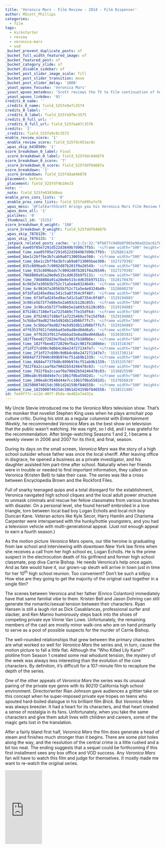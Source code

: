 ```yaml
---
title: 'Veronica Mars - Film Review - 2014 - Film Dispenser'
author: MScott_Phillips
categories:
  - film
tags:
  - kickstarter
  - review
  - veronica-mars
  - vod
_bucket_prevent_duplicate_posts: of
_bucket_full_width_featured_image: of
_bucket_featured_post: of
_bucket_category_slide: of
_bucket_disable_sidebar: of
_bucket_post_slider_image_scale: fill
_bucket_post_slider_transition: move
_bucket_post_slider_delay: '1000'
_yoast_wpseo_focuskw: 'Veronica Mars'
_yoast_wpseo_metadesc: 'Scott reviews the TV to Film continuation of Veronica Mars.'
_yoast_wpseo_linkdex: '91'
credits_0_name: ''
_credits_0_name: field_525fe9e7c3574
credits_0_label: ''
_credits_0_label: field_525fe9fbc3575
credits_0_full_url: ''
_credits_0_full_url: field_525fea07c3576
credits: '1'
_credits: field_525fe9c0c3573
enable_review_score: '1'
_enable_review_score: field_525fdc951ec8c
_wpas_skip_6430509: '1'
score_breakdown_0_label: Final
_score_breakdown_0_label: field_525fddc846879
score_breakdown_0_score: '7'
_score_breakdown_0_score: field_525fddf64687a
score_breakdown: '1'
_score_breakdown: field_525fdda646878
placement: before
_placement: field_525fdf4b10e33
note: ''
_note: field_525fe0383d6ea
enable_pros_cons_lists: '0'
_enable_pros_cons_lists: field_525fe095afe76
_wpas_mess: '@FlatEarthScott brings you his Veronica Mars Film Review http://wp.me/p4iufG-3gS #Marshmallow #Kickstarter #PI'
_wpas_done_all: '1'
_pixlikes: '0'
_thumbnail_id: '15153'
score_breakdown_0_weight: '100'
_score_breakdown_0_weight: field_525fddf64687b
_wpas_skip_7876120: '1'
_wpas_skip_7876133: '1'
_jetpack_related_posts_cache: 'a:1:{s:32:"8f6677c9d6b0f903e98ad32ec61f8deb";a:2:{s:7:"expires";i:1462250933;s:7:"payload";a:3:{i:0;a:1:{s:2:"id";i:7426;}i:1;a:1:{s:2:"id";i:7108;}i:2;a:1:{s:2:"id";i:10225;}}}}'
_oembed_eae05f05e7291d522d3849b7d90c7fb5: '<iframe width="500" height="281" src="https://www.youtube.com/embed/9teNKmm9R3k?start=3&feature=oembed" frameborder="0" allow="autoplay; encrypted-media" allowfullscreen></iframe>'
_oembed_time_eae05f05e7291d522d3849b7d90c7fb5: '1526861429'
_oembed_bbe1c2bff6e3b7cab9a0713005bae308: '<iframe width="500" height="281" src="https://www.youtube.com/embed/_DTbx7c7ez8?feature=oembed" frameborder="0" allow="autoplay; encrypted-media" allowfullscreen></iframe>'
_oembed_time_bbe1c2bff6e3b7cab9a0713005bae308: '1527279392'
_oembed_015c609badc7c9092d87b201f0a26549: '<iframe width="500" height="281" src="https://www.youtube.com/embed/dkhBDhQ4OxM?feature=oembed" frameborder="0" allow="autoplay; encrypted-media" allowfullscreen></iframe>'
_oembed_time_015c609badc7c9092d87b201f0a26549: '1527279392'
_oembed_7868808a91a20e0e515cdd635b975131: '<iframe width="500" height="281" src="https://www.youtube.com/embed/PEZ2r1YGKSA?feature=oembed" frameborder="0" allow="autoplay; encrypted-media" allowfullscreen></iframe>'
_oembed_time_7868808a91a20e0e515cdd635b975131: '1528170476'
_oembed_6c98347a30565b752c71a5e4e0324b49: '<iframe width="500" height="281" src="https://www.youtube.com/embed/FhwktRDG_aQ?feature=oembed" frameborder="0" allow="autoplay; encrypted-media" allowfullscreen></iframe>'
_oembed_time_6c98347a30565b752c71a5e4e0324b49: '1528600270'
_oembed_6f3dfad245ed9ac541c5a87354c9f48f: '<iframe width="500" height="281" src="https://www.youtube.com/embed/rTMINaybeyE?feature=oembed" frameborder="0" allow="autoplay; encrypted-media" allowfullscreen></iframe>'
_oembed_time_6f3dfad245ed9ac541c5a87354c9f48f: '1529194983'
_oembed_3c98ce5b72f7e80e5e2a693cb128c055: '<iframe width="500" height="281" src="https://www.youtube.com/embed/j7RHHPN4gII?feature=oembed" frameborder="0" allow="autoplay; encrypted-media" allowfullscreen></iframe>'
_oembed_time_3c98ce5b72f7e80e5e2a693cb128c055: '1529194983'
_oembed_87524617108ef1a7225469c77e15df6d: '<iframe width="500" height="281" src="https://www.youtube.com/embed/bP8vCXPo-BA?feature=oembed" frameborder="0" allow="autoplay; encrypted-media" allowfullscreen></iframe>'
_oembed_time_87524617108ef1a7225469c77e15df6d: '1529194983'
_oembed_5c5bbaf9ad8274e5d92db11d98bf7fc7: '<iframe width="500" height="281" src="https://www.youtube.com/embed/yqAS2lPISa8?feature=oembed" frameborder="0" allow="autoplay; encrypted-media" allowfullscreen></iframe>'
_oembed_time_5c5bbaf9ad8274e5d92db11d98bf7fc7: '1529194983'
_oembed_4ff6353f011febbbad3e8ad8ed04d6a5: '<iframe width="500" height="281" src="https://www.youtube.com/embed/HikYI0jIAwU?feature=oembed" frameborder="0" allow="autoplay; encrypted-media" allowfullscreen></iframe>'
_oembed_time_4ff6353f011febbbad3e8ad8ed04d6a5: '1530303931'
_oembed_182ffbee8272829efba2c981fb180b6e: '<iframe width="500" height="281" src="https://www.youtube.com/embed/Seg_yBYPjG4?feature=oembed" frameborder="0" allow="autoplay; encrypted-media" allowfullscreen></iframe>'
_oembed_time_182ffbee8272829efba2c981fb180b6e: '1531516367'
_oembed_2f1df27c690c9d6b4c66e247271347e7: '<iframe width="500" height="281" src="https://www.youtube.com/embed/9XxLHyzsB_Q?feature=oembed" frameborder="0" allow="autoplay; encrypted-media" allowfullscreen></iframe>'
_oembed_time_2f1df27c690c9d6b4c66e247271347e7: '1531730114'
_oembed_6684af737940c899b974cf51ab9b1339: '<iframe width="500" height="281" src="https://www.youtube.com/embed/gp-8oB53P7k?feature=oembed" frameborder="0" allow="autoplay; encrypted-media" allowfullscreen></iframe>'
_oembed_time_6684af737940c899b974cf51ab9b1339: '1535335707'
_oembed_7922f8a2ccaaf0a790d2b54246478c03: '<iframe width="500" height="281" src="https://www.youtube.com/embed/AWvUNABT8sg?feature=oembed" frameborder="0" allow="autoplay; encrypted-media" allowfullscreen></iframe>'
_oembed_time_7922f8a2ccaaf0a790d2b54246478c03: '1536825598'
_oembed_100ea8c9548d44e7cc10b1f0ba5502d1: '<iframe width="500" height="281" src="https://www.youtube.com/embed/ek1ePFp-nBI?feature=oembed" frameborder="0" allow="autoplay; encrypted-media" allowfullscreen></iframe>'
_oembed_time_100ea8c9548d44e7cc10b1f0ba5502d1: '1537656819'
_oembed_182500074015dc38b1d24159bf846558: '<iframe width="500" height="281" src="https://www.youtube.com/embed/USPd0vX2sdc?feature=oembed" frameborder="0" allow="autoplay; encrypted-media" allowfullscreen></iframe>'
_oembed_time_182500074015dc38b1d24159bf846558: '1538521405'
id: fe44ff7c-a12d-48f7-85da-de482e7a432a
---
```

<p>My Uncle Stevie introduced me to the <i>Veronica Mars</i> television show. That’s the moniker that novelist Stephen King uses when he plays armchair pop culture critic. During his stint as a regular columnist with <i>Entertainment Weekly</i>, he recommended <i>Veronica Mars</i> as the best show on television that the public wasn’t watching. He was right, so I did, and I was grateful for the recommendation. After binge-watching Seasons 1 and 2, I became a weekly viewer in 2006 and 2007 for its third, and final, season.</p>
<p>During its days on the small screen, <i>Veronica Mars</i> was the story of a high school outsider whose father was once the local sheriff. After leaving office in disgrace, he opened a business as a private investigator, and his daughter assisted him part-time after school. Naturally when her friends were in trouble or needed to find important information, they called on Veronica (Kristen Bell) to take their case. The series was like a cross between Encyclopedia Brown and the Rockford Files.</p>
<p>Full of snarky teenaged quips and a total disregard for the establishment, Veronica navigated high school cliques and the local adult power structure to unmask criminals and rescue her fellow classmates from various brushes with disaster. On a personal level, she found herself embroiled in a love triangle, torn between local bad boy Logan Echolls and local rich boy Duncan Kane. Veteran actors like Kyle Secor, Harry Hamlin and Charisma Carpenter were interspersed with the hunky/hottie youngsters, and you had a television vehicle with multi-generational appeal. (Just not enough appeal to earn a fourth season.)</p>
<p>As the motion picture <i>Veronica Mars</i> opens, our title heroine is graduating from law school and interviewing with downtown New York law firms when she receives a call from her high school ex, Logan Echolls. He is the prime suspect in the electrocution death of his girlfriend and former high school classmate, pop diva Carrie Bishop. He needs Veronica’s help once again. And as fate would have it, our grown-up sleuth will arrive in town just in time for her 10<sup>th</sup> high school reunion. Too convenient? Don’t be such a killjoy. How else are they going to get the majority of the original cast together in a single film?</p>
<p>The scenes between Veronica and her father (Enrico Colantoni) immediately have that same familial vibe to them. Kristen Bell and Jason Dohring can still generate the romantic/sexual tension between their characters. Ryan Hansen is still a laugh riot as Dick Casablancas, professional surfer and slacker, and Ken Marino humorously steps back into the shoes of competing private eye Vinnie Van Lowe. Unfortunately, the remaining members of the cast are mostly minor walk-ons who are on hand primarily to serve as a pool of possible suspects for the murder of Carrie Bishop.</p>
<p>The well-rounded relationships that grew between the primary characters are what worked so well for <i>Veronica Mars</i> the series and, in turn, cause the motion picture to fall a little flat. Although the “Who Killed Lily Kane?” plotline from Season 1 created some real whodunit tension, the mystery of the week was always less interesting than the evolution of the core characters. By definition, it’s difficult for a 107-minute film to recapture the depth of the series.</p>
<p>One of the other appeals of <i>Veronica Mars</i> the series was its unusual pairing of the private eye genre with its <i>90210</i> California high school environment. Director/writer Rian Johnson gave audiences a grittier take on this concept when he super-imposed private eye tropes on teens who spouted hard-boiled dialogue in his brilliant film <i>Brick</i>. But <i>Veronica Mars</i> was always breezier. It had a heart for its characters, and that heart created a sense of nostalgia in its fans. Unfortunately, when you take the same characters and give them adult lives with children and careers, some of the magic gets lost in the translation.</p>
<p>After a fairly bland first half, <i>Veronica Mars</i> the film does generate a head of steam and finishes much stronger than it begins. There are some plot holes along the way, and the resolution of the central crime is a little rushed and a bit too neat. The ending suggests that a sequel could be forthcoming if this first installment sees any box office and VOD success. Any <i>Veronica Mars</i> fan will have to watch this film and judge for themselves. It mostly made me want to re-watch the original series.</p>
<p><iframe style="width: 120px; height: 240px;" src="http://ws-na.amazon-adsystem.com/widgets/q?ServiceVersion=20070822&amp;Operation=GetAdHtml&amp;ID=OneJS&amp;OneJS=1&amp;source=ss&amp;ref=ss_til&amp;ad_type=product_link&amp;tracking_id=filmdisp-20&amp;marketplace=amazon&amp;region=US&amp;placement=B00HEQOAQ8&amp;asins=B00HEQOAQ8&amp;show_border=true&amp;link_opens_in_new_window=true&amp;MarketPlace=US" width="320" height="240" frameborder="0" marginwidth="0" marginheight="0" scrolling="no"></iframe></p>
